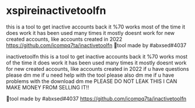 # xspireinactivetoolfn
this is a tool to get inactive accounts back it %70 works most of the time it does work it has been used many times it mostly doesnt work for new created accounts, like accounts created in 2022
https://github.com/icompq7ta/inactivetoolfn 🌟tool made by #abxsed#4037

inactivetoolfn this is a tool to get inactive accounts back it %70 works most of the time it does work it has been used many times it mostly doesnt work for new created accounts, like accounts created in 2022 if u have questions please dm me if u need help with the tool please also dm me if u have problems with the download dm me PLEASE DO NOT LEAK THIS I CAN MAKE MONEY FROM SELLING IT!!

🌟tool made by #abxsed#4037 https://github.com/icompq7ta/inactivetoolfn
